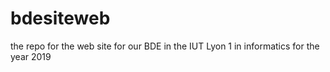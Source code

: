 # bdesiteweb
the repo for the web site for our BDE in the IUT Lyon 1 in informatics for the year 2019
